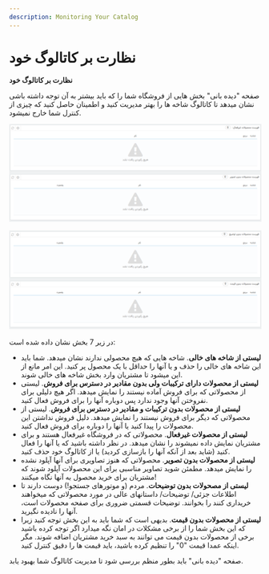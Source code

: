 ```yaml
---
description: Monitoring Your Catalog
---
```


# نظارت بر کاتالوگ خود

**نظارت بر کاتالوگ خود**

صفحه "دیده بانی" بخش هایی از فروشگاه شما را که باید بیشتر به آن توجه داشته باشی نشان میدهد تا کاتالوگ شاخه ها را بهتر مدیریت کنید و اطمینان حاصل کنید که چیزی از کنترل شما خارج نمیشود.

![](../../../.gitbook/assets/1%20%2835%29.png)

![](../../../.gitbook/assets/2%20%2818%29.png)

در زیر 7 بخش نشان داده شده است:

* **لیستی از شاخه های خالی**. شاخه هایی که هیچ محصولی ندارند نشان میدهد. شما باید این شاخه های خالی را حذف و یا آنها را حداقل با یک محصول پر کنید. این امر مانع از این میشود تا مشتریان وارد بخش شاخه های خالی شوند.
* **لیستی از محصولات دارای ترکیبات ولی بدون مقادیر در دسترس برای فروش**. لیستی از محصولاتی که برای فروش آماده نیستند را نمایش میدهد. اگر هیچ دلیلی برای نفروختن آنها وجود ندارد پس دوباره آنها را برای فروش فعال کنید.
* **لیستی از محصولات بدون ترکیبات و مقادیر در دسترس برای فروش**. لیستی از محصولاتی که دیگر برای فروش نیستند را نمایش میدهد. دلیل فروش نداشتن این محصولات را پیدا کنید یا آنها را دوباره برای فروش فعال کنید.
* **لیستی از محصولات غیرفعال**. محصولاتی که در فروشگاه غیرفعال هستند و برای مشتریان نمایش داده نمیشوند را نشان میدهد. در نظر داشته باشید که یا آنها را فعال کنید \(شاید بعد از آنکه آنها را بازسازی کردید\) یا از کاتالوگ خود حذف کنید.
* **لیستی از محصولات بدون تصویر**. محصولاتی که هنوز تصاویری برای آنها آپلود نشده را نمایش میدهد. مطمئن شوید تصاویر مناسبی برای این محصولات آپلود شوند که مشتریان برای خرید محصول به آنها نگاه میکنند!
* **لیستی از مصحولات بدون توضیحات**. مردم \(و موتورهای جستجو!\) دوست دارند تا اطلاعات جزئی/ توضیحات/ داستانهای عالی در مورد محصولاتی که میخواهند خریداری کنند را بخوانند. توضیحات قسمتی ضروری برای صفحه محصولات است، آنها را نادیده نگیرید.
* **لیستی از محصولات بدون قیمت**. بدیهی است که شما باید به این بخش توجه کنید زیرا که این بخش شما را از برخی مشکلات در امان نگه میدارد اگر توجه کرده باشید برخی از محصولات بدون قیمت می توانند به سبد خرید مشتریان اضافه شوند. مگر اینکه عمدا قیمت "0" را تنظیم کرده باشید، باید قیمت ها را دقیق کنترل کنید.

صفحه "دیده بانی" باید بطور منظم بررسی شود تا مدیریت کاتالوگ شما بهبود یابد.

